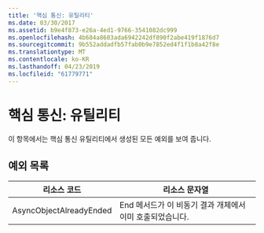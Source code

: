 ```yaml
---
title: '핵심 통신: 유틸리티'
ms.date: 03/30/2017
ms.assetid: b9e4f873-e26a-4ed1-9766-3541082dc999
ms.openlocfilehash: 4b684a8603ada6942242df890f2abe419f1876d7
ms.sourcegitcommit: 9b552addadfb57fab0b9e7852ed4f1f1b8a42f8e
ms.translationtype: MT
ms.contentlocale: ko-KR
ms.lasthandoff: 04/23/2019
ms.locfileid: "61779771"
---
```

# <a name="core-communications-utilities"></a>핵심 통신: 유틸리티
이 항목에서는 핵심 통신 유틸리티에서 생성된 모든 예외를 보여 줍니다.  
  
## <a name="exception-list"></a>예외 목록  
  
|리소스 코드|리소스 문자열|  
|-------------------|---------------------|  
|AsyncObjectAlreadyEnded|End 메서드가 이 비동기 결과 개체에서 이미 호출되었습니다.|
